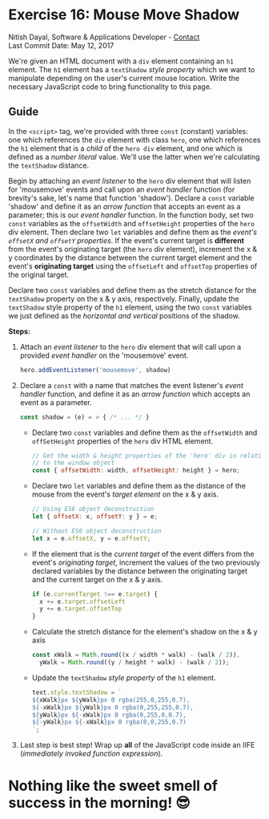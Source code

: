 # Exercise 16: Mouse Move Shadow

Nitish Dayal, Software & Applications Developer - [Contact](http://nitishdayal.me)  
Last Commit Date: May 12, 2017

We're given an HTML document with a `div` element containing an `h1` element.
The `h1` element has a `textShadow` _style property_ which we want to manipulate
depending on the user's current mouse location. Write the necessary JavaScript
code to bring functionality to this page.

## Guide

In the `<script>` tag, we're provided with three `const` (constant) variables: one
which references the `div` element with class `hero`, one which references the `h1` element
that is a _child_ of the `hero div` element, and one which is defined as a _number literal_
value. We'll use the latter when we're calculating the `textShadow` distance.

Begin by attaching an _event listener_ to the `hero` div element that will listen for
'mousemove' events and call upon an _event handler_ function (for brevity's sake, let's
name that function 'shadow'). Declare a `const` variable 'shadow' and define it as
an _arrow function_ that accepts an event as a parameter; this is our _event handler_ function.
In the function body, set two `const` variables as the `offsetWidth` and `offsetHeight`
properties of the `hero` div element. Then declare two `let` variables and define them
as the _event's `offsetX` and `offsetY` properties_. If the event's current target
is **different** from the event's originating target (the `hero` div element), increment
the x & y coordinates by the distance between the current target element and the event's
**originating target** using the `offsetLeft` and `offsetTop` properties of the original
target.

Declare two `const` variables and define them as the stretch distance for the `textShadow` property
on the x & y axis, respectively. Finally, update the `textShadow` style property of the `h1`
element, using the two `const` variables we just defined as the _horizontal and vertical_
positions of the shadow.

**Steps:**

1. Attach an _event listener_ to the `hero` div element that will call upon a provided _event handler_
   on the 'mousemove' event.

   ```JavaScript
   hero.addEventListener('mousemove', shadow)
   ```

2. Declare a `const` with a name that matches the event listener's _event handler_ function,
   and define it as an _arrow function_ which accepts an event as a parameter.

   ```JavaScript
   const shadow = (e) = > { /* ... */ }
   ```

   - Declare two `const` variables and define them as the `offsetWidth`
     and `offSetHeight` properties of the `hero` div HTML element.

     ```JavaScript
     // Get the width & height properties of the 'hero' div in relation
     // to the window object
     const { offsetWidth: width, offsetHeight: height } = hero;
     ```

   - Declare two `let` variables and define them as the distance of the
     mouse from the event's _target element_ on the x & y axis.

     ```JavaScript
     // Using ES6 object deconstruction
     let { offsetX: x, offsetY: y } = e;

     // Without ES6 object deconstruction
     let x = e.offsetX, y = e.offsetY;
     ```

   - If the element that is the _current target_ of the event differs
     from the event's _originating target_, increment the values of the two previously declared
     variables by the distance between the originating target and the current target on the
     x & y axis.

     ```JavaScript
     if (e.currentTarget !== e.target) {
       x += e.target.offsetLeft
       y += e.target.offsetTop
     }

     ```

   - Calculate the stretch distance for the element's shadow on the x & y axis

     ```JavaScript
     const xWalk = Math.round((x / width * walk) - (walk / 2)),
       yWalk = Math.round((y / height * walk) - (walk / 2));
     ```

   - Update the `textShadow` _style property_ of the `h1` element.

     ```JavaScript
     text.style.textShadow = `
     ${xWalk}px ${yWalk}px 0 rgba(255,0,255,0.7),
     ${-xWalk}px ${yWalk}px 0 rgba(0,255,255,0.7),
     ${yWalk}px ${-xWalk}px 0 rgba(0,255,0,0.7),
     ${-yWalk}px ${-xWalk}px 0 rgba(0,0,255,0.7)
     `;
     ```

3. Last step is best step! Wrap up **all** of the JavaScript code inside an IIFE
   (_immediately invoked function expression_).

# Nothing like the sweet smell of success in the morning! 😎
